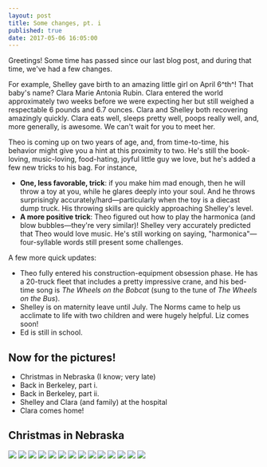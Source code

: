 ```yaml
---
layout: post
title: Some changes, pt. i
published: true
date: 2017-05-06 16:05:00
---
```


Greetings! Some time has passed since our last blog post, and during that time, we've had a few changes.

For example, Shelley gave birth to an amazing little girl on April 6^th^! That baby's name? Clara Marie Antonia Rubin. Clara entered the world approximately two weeks before we were expecting her but still weighed a respectable 6 pounds and 6.7 ounces. Clara and Shelley both recovering amazingly quickly. Clara eats well, sleeps pretty well, poops really well, and, more generally, is awesome. We can't wait for you to meet her.

Theo is coming up on two years of age, and, from time-to-time, his behavior might give you a hint at this proximity to two. He's still the book-loving, music-loving, food-hating, joyful little guy we love, but he's added a few new tricks to his bag. For instance,

- __One, less favorable, trick__: if you make him mad enough, then he will throw a toy at you, while he glares deeply into your soul. And he throws surprisingly accurately/hard—particularly when the toy is a diecast dump truck. His throwing skills are quickly approaching Shelley's level.
- __A more positive trick__: Theo figured out how to play the harmonica (and blow bubbles—they're very similar)! Shelley very accurately predicted that Theo would love music. He's still working on saying, "harmonica"—four-syllable words still present some challenges.

A few more quick updates:

- Theo fully entered his construction-equipment obsession phase. He has a 20-truck fleet that includes a pretty impressive crane, and his bed-time song is _The Wheels on the Bobcat_ (sung to the tune of _The Wheels on the Bus_).
- Shelley is on maternity leave until July. The Norms came to help us acclimate to life with two children and were hugely helpful. Liz comes soon!
- Ed is still in school.

## Now for the pictures!

- Christmas in Nebraska (I know; very late)
- Back in Berkeley, part i.
- Back in Berkeley, part ii.
- Shelley and Clara (and family) at the hospital
- Clara comes home!

## Christmas in Nebraska

![](https://s26.postimg.org/cv0jecoo9/DSCF7360.jpg)
![](https://s26.postimg.org/b4hicv755/DSCF7373.jpg)
![](https://s26.postimg.org/xhp8zo82x/DSCF7382.jpg)
![](https://s26.postimg.org/5iv38t6g9/DSCF7391.jpg)
![](https://s26.postimg.org/qtsnd2okp/DSCF7398.jpg)
![](https://s26.postimg.org/k4m3x238p/DSCF7435.jpg)
![](https://s26.postimg.org/ay3t9ry09/DSCF7450.jpg)
![](https://s26.postimg.org/ammcx0hk9/DSCF7460.jpg)
![](https://s26.postimg.org/mpw9ybi09/DSCF7497.jpg)
![](https://s26.postimg.org/low19710p/DSCF7500.jpg)
![](https://s26.postimg.org/s3v25v7qh/DSCF7516.jpg)
![](https://s26.postimg.org/olj29h6uh/DSCF7537.jpg)
![](https://s26.postimg.org/ff0rm71m1/DSCF7541.jpg)
![](https://s26.postimg.org/xvv6d0hk9/DSCF7583.jpg)
